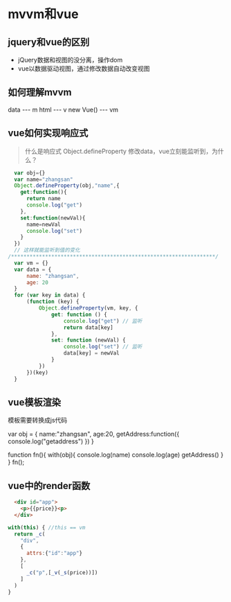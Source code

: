 # mvvm和vue

## jquery和vue的区别
* jQuery数据和视图的没分离，操作dom
* vue以数据驱动视图，通过修改数据自动改变视图

## 如何理解mvvm

data --- m
html --- v
new Vue() --- vm

## vue如何实现响应式
>什么是响应式
Object.defineProperty
修改data，vue立刻能监听到，为什么？

```javascript
  var obj={}
  var name="zhangsan"
  Object.defineProperty(obj,"name",{
    get:function(){
      return name
      console.log("get")
    },
    set:function(newVal){
      name=newVal
      console.log("set")
    }
  })
  // 这样就能监听到值的变化
/******************************************************************/
  var vm = {}
  var data = {
      name: "zhangsan",
      age: 20
  }
  for (var key in data) {
      (function (key) {
          Object.defineProperty(vm, key, {
              get: function () {
                  console.log("get") // 监听
                  return data[key]
              },
              set: function (newVal) {
                  console.log("set") // 监听
                  data[key] = newVal
              }
          })
      })(key)
  }

```

## vue模板渲染
模板需要转换成js代码

var obj = {
  name:"zhangsan",
  age:20,
  getAddress:function({
    console.log("getaddress")
  })
}

function fn(){
  with(obj){
    console.log(name)
    console.log(age)
    getAddress()
  }
}
fn();

## vue中的render函数

```html
  <div id="app">
    <p>{{price}}<p>
  </div>
```
```js
with(this) { //this == vm
  return _c(
    "div",
    {
      attrs:{"id":"app"}
    },
    [
      _c("p",[_v(_s(price))])
    ]
  )
}
```
